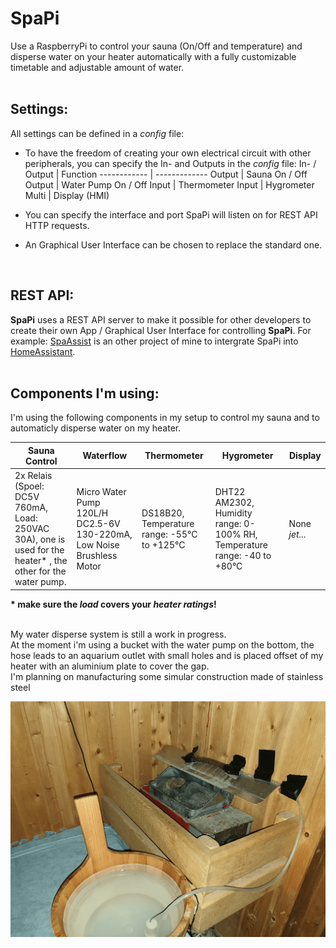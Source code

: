 # SpaPi

Use a RaspberryPi to control your sauna (On/Off and temperature) and disperse water on your heater automatically 
with a fully customizable timetable and adjustable amount of water.
<br />
<br />

## Settings:

All settings can be defined in a _config_ file:
  - To have the freedom of creating your own electrical circuit with other peripherals, you can specify the In- and Outputs in the *config* file:
    In- / Output | Function
    ------------ | -------------
    Output | Sauna On / Off
    Output | Water Pump On / Off
    Input | Thermometer
    Input | Hygrometer
    Multi | Display (HMI)

  - You can specify the interface and port SpaPi will listen on for REST API HTTP requests.
  - An Graphical User Interface can be chosen to replace the standard one.
<br />

## REST API:

**SpaPi** uses a REST API server to make it possible for other developers to create their own App / Graphical User Interface for controlling **SpaPi**.
For example: [SpaAssist](https://github.com/appiekap653/SpaAssist) is an other project of mine to intergrate SpaPi into [HomeAssistant](https://www.home-assistant.io/).
<br />
<br />

## Components I'm using:
I'm using the following components in my setup to control my sauna and to automaticly disperse water on my heater.

Sauna Control | Waterflow | Thermometer | Hygrometer | Display
--- | --- | --- | --- | ---
2x Relais (Spoel: DC5V 760mA, Load: 250VAC 30A), one is used for the heater* , the other for the water pump. | Micro Water Pump 120L/H DC2.5-6V 130-220mA, Low Noise Brushless Motor | DS18B20, Temperature range: -55°C to +125°C | DHT22 AM2302, Humidity range: 0-100% RH, Temperature range: -40 to +80°C | None _jet..._

**\* make sure the _load_ covers your _heater ratings_!**
<br />
<br />

My water disperse system is still a work in progress.<br />
At the moment i'm using a bucket with the water pump on the bottom, the hose leads to an aquarium outlet with small holes and is placed offset of my heater with an aluminium plate to cover the gap.<br />
I'm planning on manufacturing some simular construction made of stainless steel

![Image of water disperse setup](https://github.com/appiekap653/SpaPi/blob/development/resources/water_disperse_setup.png)

